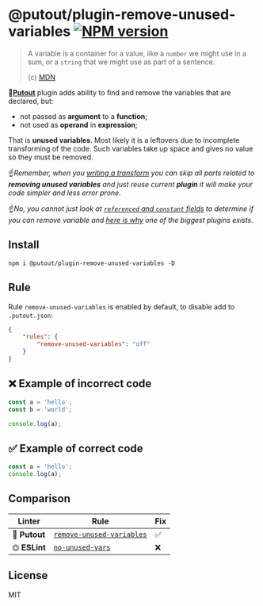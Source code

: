 # @putout/plugin-remove-unused-variables [![NPM version][NPMIMGURL]][NPMURL]

[NPMIMGURL]: https://img.shields.io/npm/v/@putout/plugin-remove-unused-variables.svg?style=flat&longCache=true
[NPMURL]: https://npmjs.org/package/@putout/plugin-remove-unused-variables "npm"

> A variable is a container for a value, like a `number` we might use in a sum, or a `string` that we might use as part of a sentence.
>
> (c) [MDN](https://developer.mozilla.org/en-US/docs/Learn/JavaScript/First_steps/Variables)

🐊[**Putout**](https://github.com/coderaiser/putout) plugin adds ability to find and remove the variables that are declared, but:

- not passed as **argument** to a **function**;
- not used as **operand** in **expression**;

That is **unused variables**. Most likely it is a leftovers due to incomplete transforming of the code. Such variables take up space and gives no value so they must be removed.

☝️*Remember, when you [writing a transform](https://github.com/coderaiser/putout/tree/master/packages/engine-runner#readme) you can skip all parts related to **removing unused variables** and just reuse current **plugin** it will make your code simpler and less error prone.*

☝️*No, you cannot just look at [`referenced` and `constant` fields](https://github.com/jamiebuilds/babel-handbook/blob/master/translations/en/plugin-handbook.md#user-content-bindings) to determine if you can remove variable and [here is why](https://putout.cloudcmd.io/#/gist/4277392f74b56b74911b779c9624af8d/cfec476f857dfb4f4c7a6247bdcc6b521fed8e70) one of the biggest plugins exists*.

## Install

```
npm i @putout/plugin-remove-unused-variables -D
```

## Rule

Rule `remove-unused-variables` is enabled by default, to disable add to `.putout.json`:

```json
{
    "rules": {
        "remove-unused-variables": "off"
    }
}
```

## ❌ Example of incorrect code

```js
const a = 'hello';
const b = 'world';

console.log(a);
```

## ✅ Example of correct code

```js
const a = 'hello';
console.log(a);
```

## Comparison

Linter | Rule | Fix
--------|-------|------------|
🐊 **Putout**| [`remove-unused-variables`](https://github.com/coderaiser/putout/tree/master/packages/plugin-remove-unused-variables#readme)| ✅
⏣ **ESLint** | [`no-unused-vars`](https://eslint.org/docs/rules/no-unused-vars) | ❌

## License

MIT
